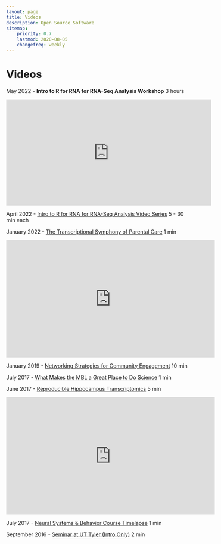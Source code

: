 ```yaml
---
layout: page
title: Videos
description: Open Source Software
sitemap:
    priority: 0.7
    lastmod: 2020-08-05
    changefreq: weekly
---
```


# Videos


May 2022 - **Intro to R for RNA for RNA-Seq Analysis Workshop** 3 hours 

<iframe id="kaltura_player" src="https://cdnapisec.kaltura.com/p/1770401/sp/177040100/embedIframeJs/uiconf_id/29032722/partner_id/1770401?iframeembed=true&playerId=kaltura_player&entry_id=1_61sjku7o&flashvars[localizationCode]=en&flashvars[leadWithHTML5]=true&flashvars[sideBarContainer.plugin]=true&flashvars[sideBarContainer.position]=left&flashvars[sideBarContainer.clickToClose]=true&flashvars[chapters.plugin]=true&flashvars[chapters.layout]=vertical&flashvars[chapters.thumbnailRotator]=false&flashvars[streamSelector.plugin]=true&flashvars[EmbedPlayer.SpinnerTarget]=videoHolder&flashvars[dualScreen.plugin]=true&flashvars[Kaltura.addCrossoriginToIframe]=true&&wid=1_7ufv4tsl" width="550" height="285" allowfullscreen webkitallowfullscreen mozAllowFullScreen allow="autoplay *; fullscreen *; encrypted-media *" sandbox="allow-forms allow-same-origin allow-scripts allow-top-navigation allow-pointer-lock allow-popups allow-modals allow-orientation-lock allow-popups-to-escape-sandbox allow-presentation allow-top-navigation-by-user-activation" frameborder="0" title="CFDE May Hackathon - Intro to R for RNA-Seq"></iframe>

April 2022 - [Intro to R for RNA for RNA-Seq Analysis Video Series](https://www.loom.com/looms/folders/Intro-to-R-for-RNA-Seq-Analysis-f3cf873553ac494abd735d9abd39dfdf) 5 - 30 min each

January 2022 - [The Transcriptional Symphony of Parental Care](https://www.youtube.com/watch?v=PoKiIwIsLSo) 1 min

<iframe width="560" height="315" src="https://www.youtube.com/embed/PoKiIwIsLSo" title="YouTube video player" frameborder="0" allow="accelerometer; autoplay; clipboard-write; encrypted-media; gyroscope; picture-in-picture" allowfullscreen></iframe>

January 2019 - [Networking Strategies for Community Engagement](https://www.youtube.com/watch?v=g5EI6ukLiWQ&t=312s) 10 min


July 2017 - [What Makes the MBL a Great Place to Do Science](https://www.youtube.com/watch?v=BDUO-LgNPNM) 1 min

June 2017 - [Reproducible Hippocampus Transcriptomics](https://www.youtube.com/watch?v=taeAqimxXWo&t=3s) 5 min

<iframe width="560" height="315" src="https://www.youtube.com/embed/taeAqimxXWo?start=7" title="YouTube video player" frameborder="0" allow="accelerometer; autoplay; clipboard-write; encrypted-media; gyroscope; picture-in-picture" allowfullscreen></iframe>

July 2017 - [Neural Systems & Behavior Course Timelapse](https://www.youtube.com/watch?v=WExEI9r3Bu8) 1 min

September 2016 - [Seminar at UT Tyler (Intro Only)](https://www.youtube.com/watch?v=ko5o2t-xvAk) 2 min



